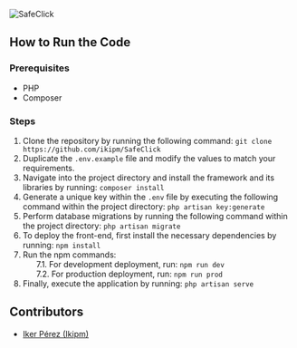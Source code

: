 ![SafeClick](https://safeclick.cat/img/SafeClickAd.webp)

## How to Run the Code

### Prerequisites
- PHP
- Composer

### Steps
1. Clone the repository by running the following command: ``git clone https://github.com/ikipm/SafeClick``
2. Duplicate the `.env.example` file and modify the values to match your requirements.
3. Navigate into the project directory and install the framework and its libraries by running: ``composer install``
4. Generate a unique key within the `.env` file by executing the following command within the project directory: ``php artisan key:generate``
5. Perform database migrations by running the following command within the project directory: ``php artisan migrate``
6. To deploy the front-end, first install the necessary dependencies by running: ``npm install``
7. Run the npm commands:\
&nbsp;&nbsp;&nbsp;&nbsp;&nbsp;&nbsp;7.1. For development deployment, run: ``npm run dev``\
&nbsp;&nbsp;&nbsp;&nbsp;&nbsp;&nbsp;7.2. For production deployment, run: ``npm run prod``
8. Finally, execute the application by running: ``php artisan serve``

## Contributors
- [Iker Pérez (Ikipm)](https://github.com/ikipm)